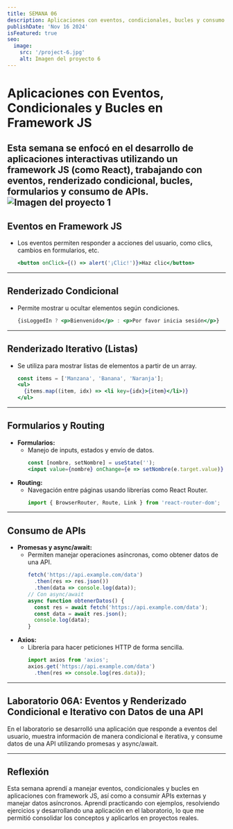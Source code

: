 ```yaml
---
title: SEMANA 06
description: Aplicaciones con eventos, condicionales, bucles y consumo de APIs en Framework JS.
publishDate: 'Nov 16 2024'
isFeatured: true
seo:
  image:
    src: '/project-6.jpg'
    alt: Imagen del proyecto 6
---
```


# Aplicaciones con Eventos, Condicionales y Bucles en Framework JS

Esta semana se enfocó en el desarrollo de aplicaciones interactivas utilizando un framework JS (como React), trabajando con eventos, renderizado condicional, bucles, formularios y consumo de APIs.
![Imagen del proyecto 1](/project-6.jpg)
---

## Eventos en Framework JS

- Los eventos permiten responder a acciones del usuario, como clics, cambios en formularios, etc.
  ```jsx
  <button onClick={() => alert('¡Clic!')}>Haz clic</button>
  ```

---

## Renderizado Condicional

- Permite mostrar u ocultar elementos según condiciones.
  ```jsx
  {isLoggedIn ? <p>Bienvenido</p> : <p>Por favor inicia sesión</p>}
  ```

---

## Renderizado Iterativo (Listas)

- Se utiliza para mostrar listas de elementos a partir de un array.
  ```jsx
  const items = ['Manzana', 'Banana', 'Naranja'];
  <ul>
    {items.map((item, idx) => <li key={idx}>{item}</li>)}
  </ul>
  ```

---

## Formularios y Routing

- **Formularios:**  
  - Manejo de inputs, estados y envío de datos.
    ```jsx
    const [nombre, setNombre] = useState('');
    <input value={nombre} onChange={e => setNombre(e.target.value)} />
    ```
- **Routing:**  
  - Navegación entre páginas usando librerías como React Router.
    ```jsx
    import { BrowserRouter, Route, Link } from 'react-router-dom';
    ```

---

## Consumo de APIs

- **Promesas y async/await:**  
  - Permiten manejar operaciones asíncronas, como obtener datos de una API.
    ```js
    fetch('https://api.example.com/data')
      .then(res => res.json())
      .then(data => console.log(data));
    // Con async/await
    async function obtenerDatos() {
      const res = await fetch('https://api.example.com/data');
      const data = await res.json();
      console.log(data);
    }
    ```
- **Axios:**  
  - Librería para hacer peticiones HTTP de forma sencilla.
    ```js
    import axios from 'axios';
    axios.get('https://api.example.com/data')
      .then(res => console.log(res.data));
    ```

---

## Laboratorio 06A: Eventos y Renderizado Condicional e Iterativo con Datos de una API

En el laboratorio se desarrolló una aplicación que responde a eventos del usuario, muestra información de manera condicional e iterativa, y consume datos de una API utilizando promesas y async/await.

---

## Reflexión

Esta semana aprendí a manejar eventos, condicionales y bucles en aplicaciones con framework JS, así como a consumir APIs externas y manejar datos asíncronos. Aprendí practicando con ejemplos, resolviendo ejercicios y desarrollando una aplicación en el laboratorio, lo que me permitió consolidar los conceptos y aplicarlos en proyectos reales.
